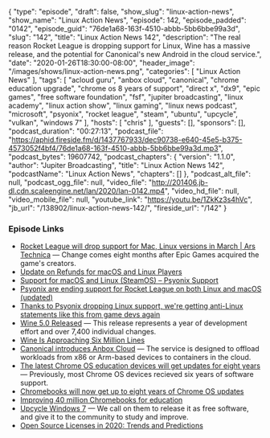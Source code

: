 {
  "type": "episode",
  "draft": false,
  "show_slug": "linux-action-news",
  "show_name": "Linux Action News",
  "episode": 142,
  "episode_padded": "0142",
  "episode_guid": "76de1a68-163f-4510-abbb-5bb6bbe99a3d",
  "slug": "142",
  "title": "Linux Action News 142",
  "description": "The real reason Rocket League is dropping support for Linux, Wine has a massive release, and the potential for Canonical's new Android in the cloud service.",
  "date": "2020-01-26T18:30:00-08:00",
  "header_image": "/images/shows/linux-action-news.png",
  "categories": [
    "Linux Action News"
  ],
  "tags": [
    "acloud guru",
    "anbox cloud",
    "canonical",
    "chrome education upgrade",
    "chrome os 8 years of support",
    "direct x",
    "dx9",
    "epic games",
    "free software foundation",
    "fsf",
    "jupiter broadcasting",
    "linux academy",
    "linux action show",
    "linux gaming",
    "linux news podcast",
    "microsoft",
    "psyonix",
    "rocket league",
    "steam",
    "ubuntu",
    "upcycle",
    "vulkan",
    "windows 7"
  ],
  "hosts": [
    "chris"
  ],
  "guests": [],
  "sponsors": [],
  "podcast_duration": "00:27:13",
  "podcast_file": "https://aphid.fireside.fm/d/1437767933/dec90738-e640-45e5-b375-4573052f4bf4/76de1a68-163f-4510-abbb-5bb6bbe99a3d.mp3",
  "podcast_bytes": 19607742,
  "podcast_chapters": {
    "version": "1.1.0",
    "author": "Jupiter Broadcasting",
    "title": "Linux Action News 142",
    "podcastName": "Linux Action News",
    "chapters": []
  },
  "podcast_alt_file": null,
  "podcast_ogg_file": null,
  "video_file": "http://201406.jb-dl.cdn.scaleengine.net/lan/2020/lan-0142.mp4",
  "video_hd_file": null,
  "video_mobile_file": null,
  "youtube_link": "https://youtu.be/1ZkKz3s4hVc",
  "jb_url": "/138902/linux-action-news-142/",
  "fireside_url": "/142"
}


### Episode Links

  * [Rocket League will drop support for Mac, Linux versions in March | Ars Technica](https://arstechnica.com/gaming/2020/01/rocket-league-will-drop-support-for-mac-linux-versions-in-march/ "Rocket League will drop support for Mac, Linux versions in March | Ars Technica") — Change comes eight months after Epic Games acquired the game's creators.
  * [Update on Refunds for macOS and Linux Players](https://www.reddit.com/r/RocketLeague/comments/etiih3/update_on_refunds_for_macos_and_linux_players/ "Update on Refunds for macOS and Linux Players")
  * [Support for macOS and Linux (SteamOS) – Psyonix Support](https://support.rocketleague.com/hc/en-us/articles/360042201433 "Support for macOS and Linux \(SteamOS\) – Psyonix Support")
  * [Psyonix are ending support for Rocket League on both Linux and macOS (updated)](https://www.gamingonlinux.com/articles/psyonix-are-ending-support-for-rocket-league-on-both-linux-and-macos-updated.15833 "Psyonix are ending support for Rocket League on both Linux and macOS \(updated\)")
  * [Thanks to Psyonix dropping Linux support, we're getting anti-Linux statements like this from game devs again](https://www.reddit.com/r/linux_gaming/comments/eu1j1o/thanks_to_psyonix_dropping_linux_support_were/?utm_name=iossmf "Thanks to Psyonix dropping Linux support, we're getting anti-Linux statements like this from game devs again")
  * [Wine 5.0 Released](https://www.winehq.org/news/2020012101 "Wine 5.0 Released") — This release represents a year of development effort and over 7,400 individual changes. 
  * [Wine Is Approaching Six Million Lines](https://www.phoronix.com/scan.php?page=news_item&px=Wine-Approaching-Six-Million "Wine Is Approaching Six Million Lines")
  * [Canonical introduces Anbox Cloud](https://www.theregister.co.uk/2020/01/22/canonical_anbox_cloud/ "Canonical introduces Anbox Cloud") — The service is designed to offload workloads from x86 or Arm-based devices to containers in the cloud. 
  * [The latest Chrome OS education devices will get updates for eight years](https://www.engadget.com/2020/01/21/google-chrome-os-education-eight-years-support/ "The latest Chrome OS education devices will get updates for eight years") — Previously, most Chrome OS devices recieved six years of software support.
  * [Chromebooks will now get up to eight years of Chrome OS updates](https://www.androidpolice.com/2020/01/21/chromebooks-will-now-get-up-to-eight-years-of-chrome-os-updates/ "Chromebooks will now get up to eight years of Chrome OS updates")
  * [Improving 40 million Chromebooks for education](https://www.blog.google/outreach-initiatives/education/2020-chromebooks/ "Improving 40 million Chromebooks for education")
  * [Upcycle Windows 7](https://www.fsf.org/windows/upcycle-windows-7 "Upcycle Windows 7") — We call on them to release it as free software, and give it to the community to study and improve.
  * [Open Source Licenses in 2020: Trends and Predictions](https://resources.whitesourcesoftware.com/blog-whitesource/top-open-source-licenses-trends-and-predictions "Open Source Licenses in 2020: Trends and Predictions")


